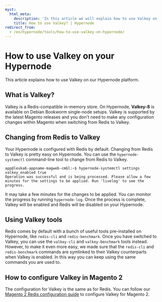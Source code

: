 ```yaml
---
myst:
  html_meta:
    description: 'In this article we will explain how to use Valkey on Hypernode. '
    title: How to use Valkey? | Hypernode
redirect_from:
  - /en/hypernode/tools/how-to-use-valkey-on-hypernode/
---
```


<!-- source: https://support.hypernode.com/en/hypernode/tools/how-to-use-valkey-on-hypernode/ -->

# How to use Valkey on your Hypernode

This article explains how to use Valkey on our Hypernode platform.

## What is Valkey?

Valkey is a Redis-compatible in-memory store. On Hypernode, **Valkey-8** is available on Debian Bookworm single-node setups.
Valkey is supported by the latest Magento releases and you don't need to make any configuration changes within Magento when switching from Redis to Valkey.


## Changing from Redis to Valkey

Your Hypernode is configured with Redis by default. 
Changing from Redis to Valkey is pretty easy on Hypernode. You can use the `hypernode-systemctl` command-line tool to change from Redis to Valkey.

```console
app@levka6-appname-magweb-cmbl:~$ hypernode-systemctl settings valkey_enabled true
Operation was successful and is being processed. Please allow a few minutes for the settings to be applied. Run 'livelog' to see the progress.
```

It may take a few minutes for the changes to be applied. You can monitor the progress by running `hypernode-log`.
Once the process is complete, Valkey will be enabled and Redis will be disabled on your Hypernode.

## Using Valkey tools

Redis comes by default with a bunch of useful tools pre-installed on Hypernode, like `redis-cli` and `redis-benchmark`.
Once you have switched to Valkey, you can use the `valkey-cli` and `valkey-benchmark` tools instead. 
However, to make it even more easy, we made sure that the `redis-cli` and `redis-benchmark` commands are symlinked to their Valkey counterparts when Valkey is enabled.
In this way you can keep using the same commands you are used to.

## How to configure Valkey in Magento 2

The configuration for Valkey is the same as for Redis. 
You can follow our [Magento 2 Redis configuration guide](../../ecommerce-applications/magento-2/how-to-configure-redis-for-magento-2.md) to configure Valkey for Magento 2.
